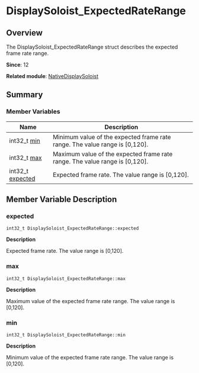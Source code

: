 # DisplaySoloist_ExpectedRateRange


## Overview

The DisplaySoloist_ExpectedRateRange struct describes the expected frame rate range.

**Since**: 12

**Related module**: [NativeDisplaySoloist](_native_display_soloist.md)


## Summary


### Member Variables

| Name| Description| 
| -------- | -------- |
| int32_t [min](#min) | Minimum value of the expected frame rate range. The value range is [0,120].| 
| int32_t [max](#max) | Maximum value of the expected frame rate range. The value range is [0,120].| 
| int32_t [expected](#expected) | Expected frame rate. The value range is [0,120].| 


## Member Variable Description


### expected

```
int32_t DisplaySoloist_ExpectedRateRange::expected
```

**Description**

Expected frame rate. The value range is [0,120].


### max

```
int32_t DisplaySoloist_ExpectedRateRange::max
```

**Description**

Maximum value of the expected frame rate range. The value range is [0,120].


### min

```
int32_t DisplaySoloist_ExpectedRateRange::min
```

**Description**

Minimum value of the expected frame rate range. The value range is [0,120].
